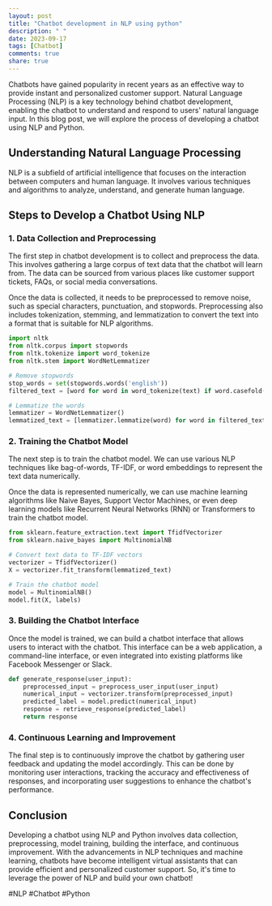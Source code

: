 ```yaml
---
layout: post
title: "Chatbot development in NLP using python"
description: " "
date: 2023-09-17
tags: [Chatbot]
comments: true
share: true
---
```


Chatbots have gained popularity in recent years as an effective way to provide instant and personalized customer support. Natural Language Processing (NLP) is a key technology behind chatbot development, enabling the chatbot to understand and respond to users' natural language input. In this blog post, we will explore the process of developing a chatbot using NLP and Python.

## Understanding Natural Language Processing

NLP is a subfield of artificial intelligence that focuses on the interaction between computers and human language. It involves various techniques and algorithms to analyze, understand, and generate human language.

## Steps to Develop a Chatbot Using NLP

### 1. Data Collection and Preprocessing

The first step in chatbot development is to collect and preprocess the data. This involves gathering a large corpus of text data that the chatbot will learn from. The data can be sourced from various places like customer support tickets, FAQs, or social media conversations.

Once the data is collected, it needs to be preprocessed to remove noise, such as special characters, punctuation, and stopwords. Preprocessing also includes tokenization, stemming, and lemmatization to convert the text into a format that is suitable for NLP algorithms.

```python
import nltk
from nltk.corpus import stopwords
from nltk.tokenize import word_tokenize
from nltk.stem import WordNetLemmatizer

# Remove stopwords
stop_words = set(stopwords.words('english'))
filtered_text = [word for word in word_tokenize(text) if word.casefold() not in stop_words]

# Lemmatize the words
lemmatizer = WordNetLemmatizer()
lemmatized_text = [lemmatizer.lemmatize(word) for word in filtered_text]
```

### 2. Training the Chatbot Model

The next step is to train the chatbot model. We can use various NLP techniques like bag-of-words, TF-IDF, or word embeddings to represent the text data numerically.

Once the data is represented numerically, we can use machine learning algorithms like Naive Bayes, Support Vector Machines, or even deep learning models like Recurrent Neural Networks (RNN) or Transformers to train the chatbot model.

```python
from sklearn.feature_extraction.text import TfidfVectorizer
from sklearn.naive_bayes import MultinomialNB

# Convert text data to TF-IDF vectors
vectorizer = TfidfVectorizer()
X = vectorizer.fit_transform(lemmatized_text)

# Train the chatbot model
model = MultinomialNB()
model.fit(X, labels)
```

### 3. Building the Chatbot Interface

Once the model is trained, we can build a chatbot interface that allows users to interact with the chatbot. This interface can be a web application, a command-line interface, or even integrated into existing platforms like Facebook Messenger or Slack.

```python
def generate_response(user_input):
    preprocessed_input = preprocess_user_input(user_input)
    numerical_input = vectorizer.transform(preprocessed_input)
    predicted_label = model.predict(numerical_input)
    response = retrieve_response(predicted_label)
    return response
```

### 4. Continuous Learning and Improvement

The final step is to continuously improve the chatbot by gathering user feedback and updating the model accordingly. This can be done by monitoring user interactions, tracking the accuracy and effectiveness of responses, and incorporating user suggestions to enhance the chatbot's performance.

## Conclusion

Developing a chatbot using NLP and Python involves data collection, preprocessing, model training, building the interface, and continuous improvement. With the advancements in NLP techniques and machine learning, chatbots have become intelligent virtual assistants that can provide efficient and personalized customer support. So, it's time to leverage the power of NLP and build your own chatbot!

#NLP #Chatbot #Python